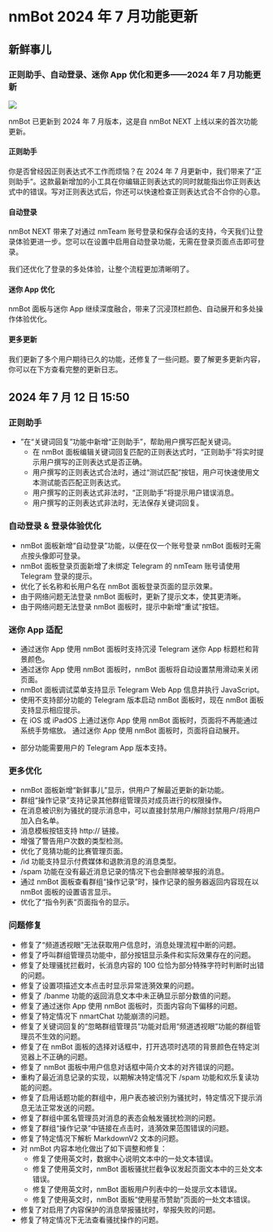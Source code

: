 # nmBot 2024 年 7 月功能更新

## 新鲜事儿
### 正则助手、自动登录、迷你 App 优化和更多——2024 年 7 月功能更新

![](https://telegra.ph/file/18a416fb3659359b991ea.png)

nmBot 已更新到 2024 年 7 月版本，这是自 nmBot NEXT 上线以来的首次功能更新。

#### 正则助手
你是否曾经因正则表达式不工作而烦恼？在 2024 年 7 月更新中，我们带来了”正则助手“。这款最新增加的小工具在你编辑正则表达式的同时就能指出你正则表达式中的错误。写对正则表达式后，你还可以快速检查正则表达式合不合你的心意。

#### 自动登录
nmBot NEXT 带来了对通过 nmTeam 账号登录和保存会话的支持，今天我们让登录体验更进一步。您可以在设置中启用自动登录功能，无需在登录页面点击即可登录。

我们还优化了登录的多处体验，让整个流程更加清晰明了。

#### 迷你 App 优化
nmBot 面板与迷你 App 继续深度融合，带来了沉浸顶栏颜色、自动展开和多处操作体验优化。

#### 更多更新
我们更新了多个用户期待已久的功能，还修复了一些问题。要了解更多更新内容，你可以在下方查看完整的更新日志。

## 2024 年 7 月 12 日 15:50
### 正则助手
- ”在“关键词回复”功能中新增“正则助手”，帮助用户撰写匹配关键词。
    - 在 nmBot 面板编辑关键词回复匹配的正则表达式时，“正则助手”将实时提示用户撰写的正则表达式是否正确。
    - 用户撰写的正则表达式合法时，通过“测试匹配”按钮，用户可快速使用文本测试能否匹配正则表达式。
    - 用户撰写的正则表达式非法时，“正则助手”将提示用户错误消息。
    - 用户撰写的正则表达式非法时，无法保存关键词回复。

### 自动登录 & 登录体验优化
- nmBot 面板新增“自动登录”功能，以便在仅一个账号登录 nmBot 面板时无需点按头像即可登录。
- nmBot 面板登录页面新增了未绑定 Telegram 的 nmTeam 账号请使用 Telegram 登录的提示。
- 优化了长名称和长用户名在 nmBot 面板登录页面的显示效果。
- 由于网络问题无法登录 nmBot 面板时，更新了提示文本，使其更清晰。
- 由于网络问题无法登录 nmBot 面板时，提示中新增“重试”按钮。

### 迷你 App 适配
- 通过迷你 App 使用 nmBot 面板时支持沉浸 Telegram 迷你 App 标题栏和背景颜色。
- 通过迷你 App 使用 nmBot 面板时，nmBot 面板将自动设置禁用滑动来关闭页面。
- nmBot 面板调试菜单支持显示 Telegram Web App 信息并执行 JavaScript。
- 使用不支持部分功能的 Telegram 版本启动 nmBot 面板时，现在 nmBot 面板支持显示相应提示。
- 在 iOS 或 iPadOS 上通过迷你 App 使用 nmBot 面板时，页面将不再能通过系统手势缩放。
通过迷你 App 使用 nmBot 面板时，页面将自动展开。
* 部分功能需要用户的 Telegram App 版本支持。

### 更多优化
- nmBot 面板新增“新鲜事儿”显示，供用户了解最近更新的新功能。
- 群组“操作记录”支持记录其他群组管理员对成员进行的权限操作。
- 在消息被识别为骚扰的提示消息中，可以直接封禁用户/解除封禁用户/将用户加入白名单。
- 消息模板按钮支持 http:// 链接。
- 增强了警告用户次数的类型检测。
- 优化了竞猜功能的比赛管理页面。
- /id 功能支持显示付费媒体和退款消息的消息类型。
- /spam 功能在没有最近消息记录的情况下也会删除被举报的消息。
- 通过 nmBot 面板查看群组“操作记录”时，操作记录的服务器返回内容现在以 nmBot 面板的设置语言显示。
- 优化了“指令列表”页面指令的显示。

### 问题修复
- 修复了“频道透视眼”无法获取用户信息时，消息处理流程中断的问题。
- 修复了呼叫群组管理员功能中，部分按钮显示条件和实际效果存在的问题。
- 修复了处理骚扰拦截时，长消息内容的 100 位恰为部分特殊字符时判断时出错的问题。
- 修复了设置项描述文本点击时显示异常涟漪效果的问题。
- 修复了 /banme 功能的返回消息文本中未正确显示部分数值的问题。
- 修复了通过迷你 App 使用 nmBot 面板时，页面内容向下偏移的问题。
- 修复了特定情况下 nmartChat 功能崩溃的问题。
- 修复了关键词回复的“忽略群组管理员”功能对启用“频道透视眼”功能的群组管理员不生效的问题。
- 修复了在 nmBot 面板的选择对话框中，打开选项时选项的背景颜色在特定浏览器上不正确的问题。
- 修复了 nmBot 面板中用户信息对话框中简介文本的对齐错误的问题。
- 重构了最近消息记录的实现，以期解决特定情况下 /spam 功能和欢乐复读功能的问题。
- 修复了启用话题功能的群组中，用户表态被识别为骚扰时，特定情况下提示消息无法正常发送的问题。
- 修复了群组中匿名管理员对消息的表态会触发骚扰检测的问题。
- 修复了群组“操作记录”中链接在点击时，涟漪效果范围错误的问题。
- 修复了特定情况下解析 MarkdownV2 文本的问题。
- 对 nmBot 内容本地化做出了如下调整和修复：
    - 修复了使用英文时，数据中心说明文本中的一处文本错误。
    - 修复了使用英文时，nmBot 面板骚扰拦截争议发起页面文本中的三处文本错误。
    - 修复了使用英文时，nmBot 面板用户列表中的一处提示文本错误。
    - 修复了使用英文时，nmBot 面板“使用星币赞助”页面的一处文本错误。
- 修复了对启用了内容保护的消息举报骚扰时，举报失败的问题。
- 修复了特定情况下无法查看骚扰操作的问题。
